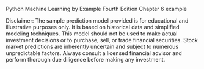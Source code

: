 Python Machine Learning by Example Fourth Edition
Chapter 6 example


Disclaimer:
The sample prediction model provided is for educational and illustrative purposes only. It is based on historical data and simplified modeling techniques.
This model should not be used to make actual investment decisions or to purchase, sell, or trade financial securities.
Stock market predictions are inherently uncertain and subject to numerous unpredictable factors.
Always consult a licensed financial advisor and perform thorough due diligence before making any investment.
